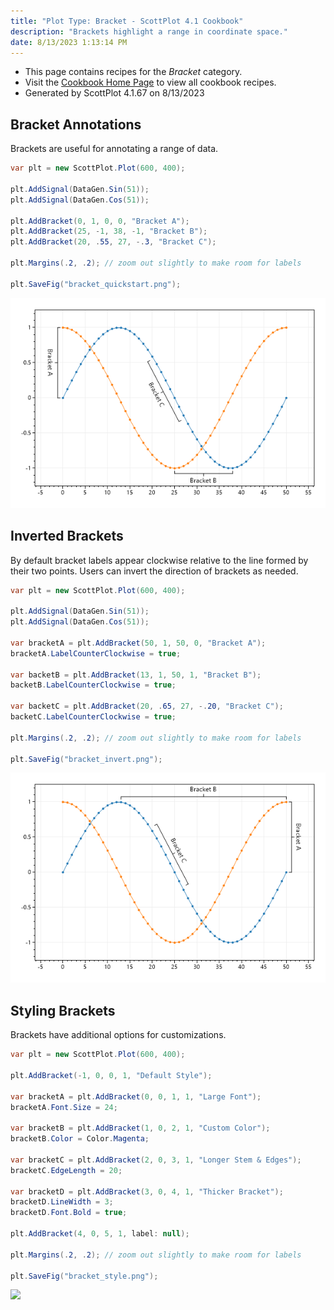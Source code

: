 ```yaml
---
title: "Plot Type: Bracket - ScottPlot 4.1 Cookbook"
description: "Brackets highlight a range in coordinate space."
date: 8/13/2023 1:13:14 PM
---
```


* This page contains recipes for the _Bracket_ category.
* Visit the [Cookbook Home Page](../../) to view all cookbook recipes.
* Generated by ScottPlot 4.1.67 on 8/13/2023
## Bracket Annotations

Brackets are useful for annotating a range of data.

```cs
var plt = new ScottPlot.Plot(600, 400);

plt.AddSignal(DataGen.Sin(51));
plt.AddSignal(DataGen.Cos(51));

plt.AddBracket(0, 1, 0, 0, "Bracket A");
plt.AddBracket(25, -1, 38, -1, "Bracket B");
plt.AddBracket(20, .55, 27, -.3, "Bracket C");

plt.Margins(.2, .2); // zoom out slightly to make room for labels

plt.SaveFig("bracket_quickstart.png");
```

<img src='../../images/bracket_quickstart.png' class='d-block mx-auto my-5' />


## Inverted Brackets

By default bracket labels appear clockwise relative to the line formed by their two points. Users can invert the direction of brackets as needed.

```cs
var plt = new ScottPlot.Plot(600, 400);

plt.AddSignal(DataGen.Sin(51));
plt.AddSignal(DataGen.Cos(51));

var bracketA = plt.AddBracket(50, 1, 50, 0, "Bracket A");
bracketA.LabelCounterClockwise = true;

var backetB = plt.AddBracket(13, 1, 50, 1, "Bracket B");
backetB.LabelCounterClockwise = true;

var backetC = plt.AddBracket(20, .65, 27, -.20, "Bracket C");
backetC.LabelCounterClockwise = true;

plt.Margins(.2, .2); // zoom out slightly to make room for labels

plt.SaveFig("bracket_invert.png");
```

<img src='../../images/bracket_invert.png' class='d-block mx-auto my-5' />


## Styling Brackets

Brackets have additional options for customizations.

```cs
var plt = new ScottPlot.Plot(600, 400);

plt.AddBracket(-1, 0, 0, 1, "Default Style");

var bracketA = plt.AddBracket(0, 0, 1, 1, "Large Font");
bracketA.Font.Size = 24;

var bracketB = plt.AddBracket(1, 0, 2, 1, "Custom Color");
bracketB.Color = Color.Magenta;

var bracketC = plt.AddBracket(2, 0, 3, 1, "Longer Stem & Edges");
bracketC.EdgeLength = 20;

var bracketD = plt.AddBracket(3, 0, 4, 1, "Thicker Bracket");
bracketD.LineWidth = 3;
bracketD.Font.Bold = true;

plt.AddBracket(4, 0, 5, 1, label: null);

plt.Margins(.2, .2); // zoom out slightly to make room for labels

plt.SaveFig("bracket_style.png");
```

<img src='../../images/bracket_style.png' class='d-block mx-auto my-5' />



